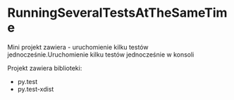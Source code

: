 # RunningSeveralTestsAtTheSameTime


Mini projekt zawiera - uruchomienie kilku testów jednocześnie.Uruchomienie kilku testów jednocześnie w konsoli 

Projekt zawiera biblioteki:
- py.test
- py.test-xdist
